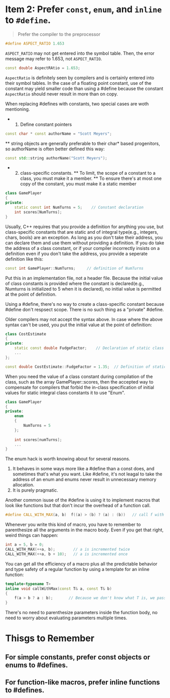# Item 2: Prefer `const`, `enum`, and `inline` to `#define`.
> Prefer the compiler to the preprocessor

```c++
#define ASPECT_RATIO 1.653
```
`ASPECT_RATIO` may not get entered into the symbol table. Then, the error message may refer to 1.653, not `ASPECT_RATIO`.


```C++
const double AspectRAtio = 1.653;
```
`AspectRatio` is definitely seen by compilers and is certainly entered into their symbol tables.
In the case of a floating point constant, use of the constant may yield smaller code than using a #define because the constant `AspectRatio` should never result in more than on copy. 

When replacing #defines with constants, two special cases are woth mentioning. 
* 1. Define constant pointers
```C++
const char * const authorName = "Scott Meyers";
```
** string objects are generally preferable to their char* based progenitors, so authorName is often better defined this way:
```C++
const std::string authorName("Scott Meyers");
```

* 2. class-specific constants. 
** To limit, the scope of a constant to a class, you must make it a member.
** To ensure there's at most one copy of the constant, you must make it a static member
```C++
class GamePlayer 
{
private:
    static const int NumTurns = 5;    // Constant declaration
    int scores[NumTurns];
}
```


Usually, C++ requires that you provide a definition for anything you use, but class-specific constants that are static and of integral type(e.g., integers, chars, bools) are an exception. As long as you don't take their address, you can declare them and use them without providing a definition. 
If you do take the address of a class constant, or if your compiler incorrectly insists on a definition even if you don't take the address, you provide a seperate definition like this:
```C++
const int GamePlayer::NumTurns;     // definition of NumTurns
```
Put this in an implementation file, not a header file. Because the initial value of class constants is provided where the constant is declared(e.g., Numturns is initialized to 5 when it is declared), no initial value is permitted at the point of definition.

Using a #define, there's no way to create a class-specific constant because #define don't respsect scope. There is no such thing as a "private" #define. 



Older compilers may not accept the syntax above. In case where the above syntax can't be used, you put the initial value at the point of definition:
```C++
class CostEstimate
{
private:
    static const double FudgeFactor;    // Declaration of static class constnat; goes in header file
    ...
};

const double CostEstimate::FudgeFactor = 1.35;  // Definition of static class constant; goes in implementation file
```

When you need the value of a class constant during compilation of the class, such as the array GamePlayer::scores, then the accepted way to compensate for compilers that forbid the in-class specification of initial values for static integral class constants it to use "Enum".
```C++
class GamePlayer
{
private:
    enum 
    {
        NumTurns = 5
    };
    
    int scores[numTurns];
    ...
}
```
The enum hack is worth knowing about for several reasons. 
1. It behaves in some ways more like a #define than a const does, and sometimes that's what you want. 
Like #define, it's not leagal to take the address of an enum and enums never result in unnecessary memory allocation.
2. It is purely pragmatic.

Another common isuse of the #define is using it to implement macros that look like functions but that don't incur the overhead of a function call. 
```C++
#define CALL_WITH_MAX(a, b)  f((a) > (b) ? (a) : (b))   // call f with the maximum of a and b
```
Whenever you write this kind of macro, you have to remember to parenthesize all the arguments in the macro body. Even if you get that right, weird things can happen:
```C++
int a = 5, b = 0;
CALL_WITH_MAX(++a, b);        // a is incremented twice
CALL_WITH_MAX(++a, b + 10);   // a is incremented once
```

You can get all the efficiency of a macro plus all the predictable behavior and type safety of a regular function by using a template for an inline function:
```C++
template<typename T>
inline void callWithMax(const T& a, const T& b)
{
    f(a > b ? a : b);       // Because we don't know what T is, we pass by reference to const
}
```
There's no need to parenthesize parameters inside the function body, no need to worry about evaluating parameters multiple times.




# Thisgs to Remember
## For simple constants, prefer const objects or enums to #defines.
## For function-like macros, prefer inline functions to #defines.